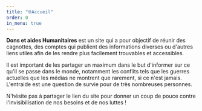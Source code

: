```yaml
---
title: "🌐Accueil"
order: 0
in_menu: true
---
```

**Dons et aides Humanitaires** est un site qui a pour objectif de réunir des cagnottes, des comptes qui publient des informations diverses ou d'autres liens utiles afin de les rendre plus facilement trouvables et accessibles.

Il est important de les partager un maximum dans le but d'informer sur ce qu'il se passe dans le monde, notamment les conflits tels que les guerres actuelles que les médias ne montrent que rarement, si ce n'est jamais. L'entraide est une question de survie pour de très nombreuses personnes.

N'hésite pas à partager le lien du site pour donner un coup de pouce contre l'invisibilisation de nos besoins et de nos luttes ! 